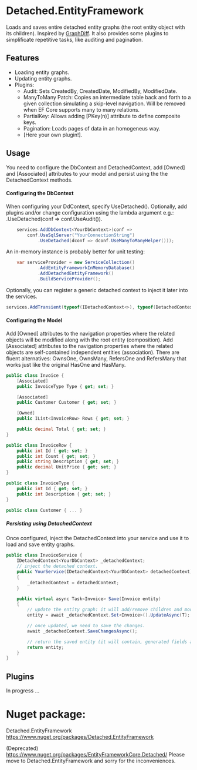 
# Detached.EntityFramework

Loads and saves entire detached entity graphs (the root entity object with its children). 
Inspired by [GraphDiff](https://github.com/refactorthis/GraphDiff).
It also provides some plugins to simplificate repetitive tasks, like auditing and pagination.

## Features
* Loading entity graphs.
* Updating entity graphs.
* Plugins:
	- Audit: Sets CreatedBy, CreatedDate, ModifiedBy, ModifiedDate.
	- ManyToMany Patch: Copies an intermediate table back and forth to a given collection
	simulating a skip-level navigation. Will be removed when EF Core supports many to many relations.
	- PartialKey: Allows adding [PKey(n)] attribute to define composite keys.
	- Pagination: Loads pages of data in an homogeneus way.
    - [Here your own plugin!].

## Usage
You need to configure the DbContext and DetachedContext, add [Owned] and [Associated] attributes to your model and persist using the 
the DetachedContext methods.

#### Configuring the DbContext
When configuring your DdContext, specify UseDetached(). Optionally, add plugins and/or change configuration using the
lambda argument e.g.: .UseDetached(conf => conf.UseAudit()).

```csharp
    services.AddDbContext<YourDbContext>(conf =>
        conf.UseSqlServer("YourConnectionString")
            .UseDetached(dconf => dconf.UseManyToManyHelper()));
```

An in-memory instance is probably better for unit testing:
```csharp
    var serviceProvider = new ServiceCollection()
            .AddEntityFrameworkInMemoryDatabase()
            .AddDetachedEntityFramework()
            .BuildServiceProvider();
```

Optionally, you can register a generic detached context to inject it later into the services.

```csharp
services.AddTransient(typeof(IDetachedContext<>), typeof(DetachedContext<>));
```

#### Configuring the Model
Add [Owned] attributes to the navigation properties where the related objects will be modified along with the root entity (composition).
Add [Associated] attributes to the navigation properties where the related objects are self-contained independent entities (association).
There are fluent alternatives: OwnsOne, OwnsMany, RefersOne and RefersMany that works just like the original HasOne and HasMany.

```csharp
public class Invoice {
	[Associated]
	public InvoiceType Type { get; set; }

	[Associated]
	public Customer Customer { get; set; }

	[Owned]
	public IList<InvoiceRow> Rows { get; set; }

	public decimal Total { get; set; }
}

public class InvoiceRow {
	public int Id { get; set; }
	public int Count { get; set; }
	public string Description { get; set; }
	public decimal UnitPrice { get; set; }
}

public class InvoiceType {
	public int Id { get; set; }
	public int Description { get; set; }
}

public class Customer { ... }
```

##### Persisting using DetachedContext
Once configured, inject the DetachedContext into your service and use it to load and save entity graphs.

```csharp
public class InvoiceService {
	IDetachedContext<YourDbContext> _detachedContext;
	// inject the detached context. 
	public YourService(IDetachedContext<YourDbContext> detachedContext)
	{
		_detachedContext = detachedContext; 
	}

	public virtual async Task<Invoice> Save(Invoice entity)
    {
		// update the entity graph: it will add/remove children and modify fields as needed.
        entity = await _detachedContext.Set<Invoice>().UpdateAsync(T);

		// once updated, we need to save the changes.
        await _detachedContext.SaveChangesAsync();

		// return the saved entity (it will contain, generated fields and ids).
        return entity;
    }
}
```

## Plugins

In progress ... 


# Nuget package:

Detached.EntityFramework
https://www.nuget.org/packages/Detached.EntityFramework

(Deprecated) https://www.nuget.org/packages/EntityFrameworkCore.Detached/
Please move to Detached.EntityFramework and sorry for the inconveniences.
